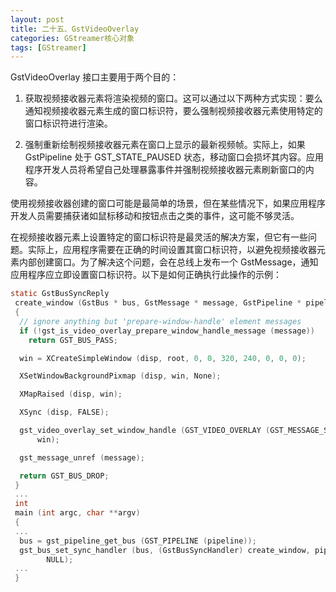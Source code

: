 ```yaml
---
layout: post
title: 二十五、GstVideoOverlay
categories: GStreamer核心对象
tags: [GStreamer]
---
```


GstVideoOverlay 接口主要用于两个目的：

1. 获取视频接收器元素将渲染视频的窗口。这可以通过以下两种方式实现：要么通知视频接收器元素生成的窗口标识符，要么强制视频接收器元素使用特定的窗口标识符进行渲染。

2. 强制重新绘制视频接收器元素在窗口上显示的最新视频帧。实际上，如果 GstPipeline 处于 GST_STATE_PAUSED 状态，移动窗口会损坏其内容。应用程序开发人员将希望自己处理暴露事件并强制视频接收器元素刷新窗口的内容。


使用视频接收器创建的窗口可能是最简单的场景，但在某些情况下，如果应用程序开发人员需要捕获诸如鼠标移动和按钮点击之类的事件，这可能不够灵活。

在视频接收器元素上设置特定的窗口标识符是最灵活的解决方案，但它有一些问题。实际上，应用程序需要在正确的时间设置其窗口标识符，以避免视频接收器元素内部创建窗口。为了解决这个问题，会在总线上发布一个 GstMessage，通知应用程序应立即设置窗口标识符。以下是如何正确执行此操作的示例：


```c
static GstBusSyncReply
 create_window (GstBus * bus, GstMessage * message, GstPipeline * pipeline)
 {
  // ignore anything but 'prepare-window-handle' element messages
  if (!gst_is_video_overlay_prepare_window_handle_message (message))
    return GST_BUS_PASS;

  win = XCreateSimpleWindow (disp, root, 0, 0, 320, 240, 0, 0, 0);

  XSetWindowBackgroundPixmap (disp, win, None);

  XMapRaised (disp, win);

  XSync (disp, FALSE);

  gst_video_overlay_set_window_handle (GST_VIDEO_OVERLAY (GST_MESSAGE_SRC (message)),
      win);

  gst_message_unref (message);

  return GST_BUS_DROP;
 }
 ...
 int
 main (int argc, char **argv)
 {
 ...
  bus = gst_pipeline_get_bus (GST_PIPELINE (pipeline));
  gst_bus_set_sync_handler (bus, (GstBusSyncHandler) create_window, pipeline,
        NULL);
 ...
 }
```